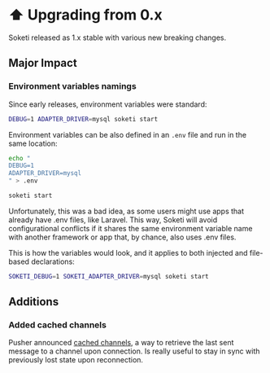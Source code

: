 # ⬆ Upgrading from 0.x

Soketi released as 1.x stable with various new breaking changes.

## Major Impact

### Environment variables namings

Since early releases, environment variables were standard:

```bash
DEBUG=1 ADAPTER_DRIVER=mysql soketi start
```

Environment variables can be also defined in an `.env` file and run in the same location:

```bash
echo "
DEBUG=1
ADAPTER_DRIVER=mysql
" > .env
```

```bash
soketi start
```

Unfortunately, this was a bad idea, as some users might use apps that already have .env files, like Laravel. This way, Soketi will avoid configurational conflicts if it shares the same environment variable name with another framework or app that, by chance, also uses .env files.

This is how the variables would look, and it applies to both injected and file-based declarations:

```bash
SOKETI_DEBUG=1 SOKETI_ADAPTER_DRIVER=mysql soketi start
```

## Additions

### Added cached channels

Pusher announced [cached channels](https://pusher.com/docs/channels/using\_channels/cache-channels/), a way to retrieve the last sent message to a channel upon connection. Is really useful to stay in sync with previously lost state upon reconnection.
